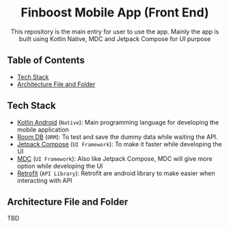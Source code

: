 <h1 align="center">Finboost Mobile App (Front End)</h1>
<p align="center">This repository is the main entry for user to use the app. Mainly the app  is built using Kotlin Native, MDC and Jetpack Compose for UI purpose</p>

## Table of Contents

- [Tech Stack](#tech-stack)
- [Architecture File and Folder](#architecture-file-and-folder)

## Tech Stack

- [Kotlin Android](https://kotlinlang.org/) (`Native`): Main programming language for developing the mobile application
- [Room DB](https://developer.android.com/training/data-storage/room) (`ORM`): To test and save the dummy data while waiting the API.
- [Jetpack Compose](https://developer.android.com/develop/ui/compose) (`UI Framework`): To make it faster while developing the UI
- [MDC](https://m3.material.io/develop/android/mdc-android) (`UI Framework`): Also like Jetpack Compose, MDC will give more option while developing the UI
- [Retrofit](https://square.github.io/retrofit/) (`API Library`): Retrofit are android library to make easier when interacting with API

## Architecture File and Folder
TBD


